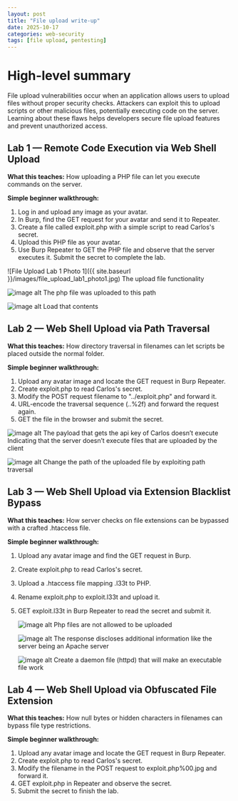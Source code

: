 ```yaml
---
layout: post
title: "File upload write-up"
date: 2025-10-17
categories: web-security
tags: [file upload, pentesting]
---
```

# High-level summary

File upload vulnerabilities occur when an application allows users to upload files without proper security checks. Attackers can exploit this to upload scripts or other malicious files, potentially executing code on the server. Learning about these flaws helps developers secure file upload features and prevent unauthorized access.

## Lab 1 — Remote Code Execution via Web Shell Upload

**What this teaches:** How uploading a PHP file can let you execute commands on the server.

**Simple beginner walkthrough:**

1. Log in and upload any image as your avatar.
2. In Burp, find the GET request for your avatar and send it to Repeater.
3. Create a file called exploit.php with a simple script to read Carlos's secret.
4. Upload this PHP file as your avatar.
5. Use Burp Repeater to GET the PHP file and observe that the server executes it. Submit the secret to complete the lab.

![File Upload Lab 1 Photo 1]({{ site.baseurl }}/images/file_upload_lab1_photo1.jpg) 
The upload file functionality


![image alt](https://github.com/Lispectree/web-sec/blob/b0c57815d6b9c77680be2bef5d531fe2a0e4323a/web-security-labs/labs/file-upload/FILE%20UPLOAD%20LAB1%20PHOTO2.jpg)
The php file was uploaded to this path


![image alt](https://github.com/Lispectree/web-sec/blob/0f169bec9b759024c56916d465368b664f04a384/web-security-labs/labs/file-upload/FILE%20UPLOAD%20LAB1%20PHOTO3.jpg)
Load that contents





## Lab 2 — Web Shell Upload via Path Traversal

**What this teaches:** How directory traversal in filenames can let scripts be placed outside the normal folder.

**Simple beginner walkthrough:**

1. Upload any avatar image and locate the GET request in Burp Repeater.
2. Create exploit.php to read Carlos's secret.
3. Modify the POST request filename to "../exploit.php" and forward it.
4. URL-encode the traversal sequence (..%2f) and forward the request again.
5. GET the file in the browser and submit the secret.

![image alt](https://github.com/Lispectree/web-sec/blob/f207f04b8baecce883c29f7dc94890073ddb69dc/web-security-labs/labs/file-upload/FILE%20UPLOAD%20LAB2%20PHOTO1.jpg)
The payload that gets the api key of Carlos doesn’t execute 
Indicating that the server doesn’t execute files that are uploaded by the client


![image alt](https://github.com/Lispectree/web-sec/blob/1abe727876de4b8a56d5675b01d1bacb5ba52dd2/web-security-labs/labs/file-upload/FILE%20UPLOAD%20LAB2%20PHOTO2.jpg)
Change the path of the uploaded file by exploiting path traversal


## Lab 3 — Web Shell Upload via Extension Blacklist Bypass

**What this teaches:** How server checks on file extensions can be bypassed with a crafted .htaccess file.

**Simple beginner walkthrough:**

1. Upload any avatar image and find the GET request in Burp.
2. Create exploit.php to read Carlos's secret.
3. Upload a .htaccess file mapping .l33t to PHP.
4. Rename exploit.php to exploit.l33t and upload it.
5. GET exploit.l33t in Burp Repeater to read the secret and submit it.

   ![image alt](https://github.com/Lispectree/web-sec/blob/4b9dc8546d3f54b0f28d8b87d620f4dc6ba529c3/web-security-labs/labs/file-upload/FILE%20UPLOAD%20LAB3%20PHOTO1.jpg)
   Php files are not allowed to be uploaded


   ![image alt](https://github.com/Lispectree/web-sec/blob/5f652b781348f7c35a280e3979826fa2db38f9b9/web-security-labs/labs/file-upload/FILE%20UPLOAD%20LAB3%20PHOTO2.jpg)
The response discloses additional information like the server being an Apache server


   ![image alt](https://github.com/Lispectree/web-sec/blob/e9813bcb0342b97193fdfc083ade14dd6f426af2/web-security-labs/labs/file-upload/FILE%20UPLOAD%20LAB3%20PHOTO3.jpg)
   Create a daemon file (httpd) that will make an executable file work





## Lab 4 — Web Shell Upload via Obfuscated File Extension

**What this teaches:** How null bytes or hidden characters in filenames can bypass file type restrictions.

**Simple beginner walkthrough:**

1. Upload any avatar image and locate the GET request in Burp Repeater.
2. Create exploit.php to read Carlos's secret.
3. Modify the filename in the POST request to exploit.php%00.jpg and forward it.
4. GET exploit.php in Repeater and observe the secret.
5. Submit the secret to finish the lab.



